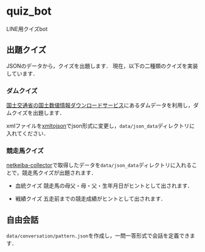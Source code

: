 # quiz_bot
LINE用クイズbot

## 出題クイズ
JSONのデータから，クイズを出題します．
現在，以下の二種類のクイズを実装しています．

### ダムクイズ
[国土交通省の国土数値情報ダウンロードサービス](http://nlftp.mlit.go.jp/ksj/index.html)にあるダムデータを利用し，ダムクイズを出題します．

xmlファイルを[xmltojson](https://github.com/watal1/netkeiba_pedigree)でjson形式に変更し，`data/json_data`ディレクトリに入れてください．

### 競走馬クイズ
[netkeiba-collector](https://github.com/watal1/netkeiba_pedigree)で取得したデータを`data/json_data`ディレクトリに入れることで，競走馬クイズが出題されます．

- 血統クイズ
    競走馬の母父・母・父・生年月日がヒントとして出されます．

- 戦績クイズ
    五走前までの競走成績がヒントとして出されます．

## 自由会話
`data/conversation/pattern.json`を作成し，一問一答形式で会話を定義できます．
